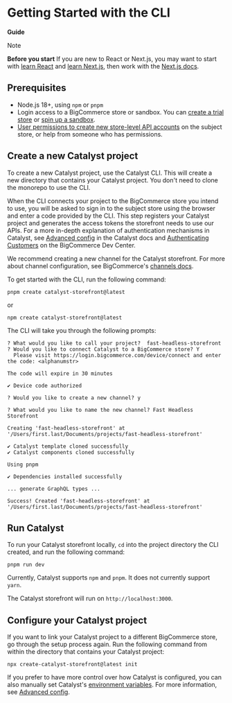 # Getting Started with the CLI
**Guide**

> [!NOTE]
> **Before you start**
> If you are new to React or Next.js, you may want to start with [learn React](https://react.dev/learn) and [learn Next.js](https://nextjs.org/learn-pages-router/basics/create-nextjs-app), then work with the [Next.js docs](https://nextjs.org/docs).

## Prerequisites

* Node.js 18+, using `npm` or `pnpm`
* Login access to a BigCommerce store or sandbox. You can [create a trial store](https://bigcommerce.com/start-your-trial/) or [spin up a sandbox](https://start.bigcommerce.com/developer-sandbox/).
* [User permissions to create new store-level API accounts](https://support.bigcommerce.com/s/article/User-Permissions?language=en_US#highrisk) on the subject store, or help from someone who has permissions.

<!-- At which step in this guide do we need the store-level API accounts? -->

## Create a new Catalyst project

To create a new Catalyst project, use the Catalyst CLI. This will create a new directory that contains your Catalyst project. You don't need to clone the monorepo to use the CLI.

When the CLI connects your project to the BigCommerce store you intend to use, you will be asked to sign in to the subject store using the browser and enter a code provided by the CLI. This step registers your Catalyst project and generates the access tokens the storefront needs to use our APIs. For a more in-depth explanation of authentication mechanisms in Catalyst, see [Advanced config]() in the Catalyst docs and [Authenticating Customers]() on the BigCommerce Dev Center.

We recommend creating a new channel for the Catalyst storefront. For more about channel configuration, see BigCommerce's [channels docs](https://developer.bigcommerce.com/docs/storefront/headless/channels).

To get started with the CLI, run the following command:

```shell
pnpm create catalyst-storefront@latest
```

or

```shell
npm create catalyst-storefront@latest
```

The CLI will take you through the following prompts:

```shell
? What would you like to call your project?  fast-headless-storefront
? Would you like to connect Catalyst to a BigCommerce store? Y
  Please visit https://login.bigcommerce.com/device/connect and enter the code: <alphanumstr>

The code will expire in 30 minutes

✔ Device code authorized

? Would you like to create a new channel? y

? What would you like to name the new channel? Fast Headless Storefront

Creating 'fast-headless-storefront' at '/Users/first.last/Documents/projects/fast-headless-storefront'

✔ Catalyst template cloned successfully
✔ Catalyst components cloned successfully

Using pnpm

✔ Dependencies installed successfully

... generate GraphQL types ...

Success! Created 'fast-headless-storefront' at '/Users/first.last/Documents/projects/fast-headless-storefront'
```

## Run Catalyst

To run your Catalyst storefront locally, `cd` into the project directory the CLI created, and run the following command:

```shell
pnpm run dev
```

Currently, Catalyst supports `npm` and `pnpm`. It does not currently support `yarn`.

The Catalyst storefront will run on `http://localhost:3000`.

## Configure your Catalyst project

If you want to link your Catalyst project to a different BigCommerce store, go through the setup process again. Run the following command from within the directory that contains your Catalyst project:

```shell
npx create-catalyst-storefront@latest init
```

If you prefer to have more control over how Catalyst is configured, you can also manually set Catalyst's [environment variables](/docs/environment-variables.md). For more information, see [Advanced config]().
